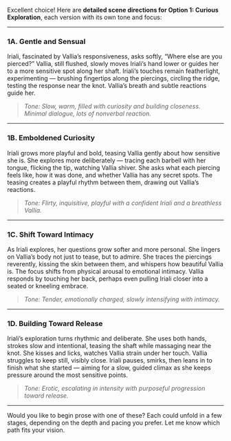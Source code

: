 Excellent choice! Here are **detailed scene directions for Option 1: Curious Exploration**, each version with its own tone and focus:

---

### **1A. Gentle and Sensual**

Iriali, fascinated by Vallia’s responsiveness, asks softly, “Where else are you pierced?” Vallia, still flushed, slowly moves Iriali’s hand lower or guides her to a more sensitive spot along her shaft. Iriali’s touches remain featherlight, experimenting — brushing fingertips along the piercings, circling the ridge, testing the response near the knot. Vallia’s breath and subtle reactions guide her.

> _Tone: Slow, warm, filled with curiosity and building closeness. Minimal dialogue, lots of nonverbal reaction._

---

### **1B. Emboldened Curiosity**

Iriali grows more playful and bold, teasing Vallia gently about how sensitive she is. She explores more deliberately — tracing each barbell with her tongue, flicking the tip, watching Vallia shiver. She asks what each piercing feels like, how it was done, and whether Vallia has any secret spots. The teasing creates a playful rhythm between them, drawing out Vallia’s reactions.

> _Tone: Flirty, inquisitive, playful with a confident Iriali and a breathless Vallia._

---

### **1C. Shift Toward Intimacy**

As Iriali explores, her questions grow softer and more personal. She lingers on Vallia’s body not just to tease, but to admire. She traces the piercings reverently, kissing the skin between them, and whispers how beautiful Vallia is. The focus shifts from physical arousal to emotional intimacy. Vallia responds by touching her back, perhaps even pulling Iriali closer into a seated or kneeling embrace.

> _Tone: Tender, emotionally charged, slowly intensifying with intimacy._

---

### **1D. Building Toward Release**

Iriali’s exploration turns rhythmic and deliberate. She uses both hands, strokes slow and intentional, teasing the shaft while massaging near the knot. She kisses and licks, watches Vallia strain under her touch. Vallia struggles to keep still, visibly close. Iriali pauses, smirks, then leans in to finish what she started — aiming for a slow, guided climax as she keeps pressure around the most sensitive points.

> _Tone: Erotic, escalating in intensity with purposeful progression toward release._

---

Would you like to begin prose with one of these? Each could unfold in a few stages, depending on the depth and pacing you prefer. Let me know which path fits your vision.